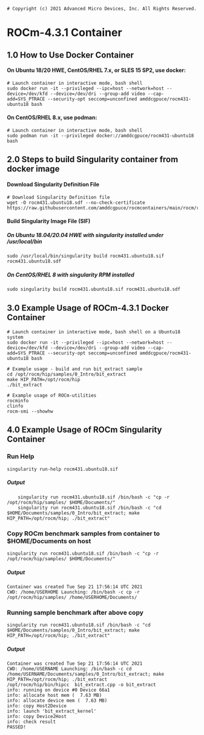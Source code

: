 ```
# Copyright (c) 2021 Advanced Micro Devices, Inc. All Rights Reserved.
```
# ROCm-4.3.1 Container

## 1.0 How to Use Docker Container

#### On Ubuntu 18/20 HWE, CentOS/RHEL 7.x, or SLES 15 SP2, use docker:
```
# Launch container in interactive mode, bash shell
sudo docker run -it --privileged --ipc=host --network=host --device=/dev/kfd --device=/dev/dri --group-add video --cap-add=SYS_PTRACE --security-opt seccomp=unconfined amddcgpuce/rocm431-ubuntu18 bash
```
#### On CentOS/RHEL 8.x, use podman:
```
# Launch container in interactive mode, bash shell
sudo podman run -it --privileged docker://amddcgpuce/rocm431-ubuntu18 bash
```

## 2.0 Steps to build Singularity container from docker image
#### Download Singularity Definition File
```
# Download Singularity Definition file
wget -O rocm431.ubuntu18.sdf --no-check-certificate https://raw.githubusercontent.com/amddcgpuce/rocmcontainers/main/rocm/rocm431/ubuntu18/rocm431.ubuntu18.sdf
```
#### Build Singularity Image File (SIF)
##### On Ubuntu 18.04/20.04 HWE with singularity installed under /usr/local/bin
```
sudo /usr/local/bin/singularity build rocm431.ubuntu18.sif rocm431.ubuntu18.sdf
```
##### On CentOS/RHEL 8 with singularity RPM installed
```
sudo singularity build rocm431.ubuntu18.sif rocm431.ubuntu18.sdf
```

## 3.0 Example Usage of ROCm-4.3.1 Docker Container
#### 
```
# Launch container in interactive mode, bash shell on a Ubuntu18 system
sudo docker run -it --privileged --ipc=host --network=host --device=/dev/kfd --device=/dev/dri --group-add video --cap-add=SYS_PTRACE --security-opt seccomp=unconfined amddcgpuce/rocm431-ubuntu18 bash

# Example usage - build and run bit_extract sample
cd /opt/rocm/hip/samples/0_Intro/bit_extract
make HIP_PATH=/opt/rocm/hip
./bit_extract

# Example usage of ROCm-utilities
rocminfo
clinfo
rocm-smi --showhw
```

## 4.0 Example Usage of ROCm Singularity Container
### Run Help
```
singularity run-help rocm431.ubuntu18.sif
```
##### Output
```
    singularity run rocm431.ubuntu18.sif /bin/bash -c "cp -r /opt/rocm/hip/samples/ $HOME/Documents/"
    singularity run rocm431.ubuntu18.sif /bin/bash -c "cd $HOME/Documents/samples/0_Intro/bit_extract; make HIP_PATH=/opt/rocm/hip; ./bit_extract"
```

### Copy ROCm benchmark samples from container to $HOME/Documents on host
```
singularity run rocm431.ubuntu18.sif /bin/bash -c "cp -r /opt/rocm/hip/samples/ $HOME/Documents/"
```
##### Output
```
Container was created Tue Sep 21 17:56:14 UTC 2021
CWD: /home/USERHOME Launching: /bin/bash -c cp -r /opt/rocm/hip/samples/ /home/USERHOME/Documents/
```

### Running sample benchmark after above copy
```
singularity run rocm431.ubuntu18.sif /bin/bash -c "cd $HOME/Documents/samples/0_Intro/bit_extract; make HIP_PATH=/opt/rocm/hip; ./bit_extract"
```
##### Output
```
Container was created Tue Sep 21 17:56:14 UTC 2021
CWD: /home/USERNAME Launching: /bin/bash -c cd /home/USERNAME/Documents/samples/0_Intro/bit_extract; make HIP_PATH=/opt/rocm/hip; ./bit_extract
/opt/rocm/hip/bin/hipcc  bit_extract.cpp -o bit_extract
info: running on device #0 Device 66a1
info: allocate host mem (  7.63 MB)
info: allocate device mem (  7.63 MB)
info: copy Host2Device
info: launch 'bit_extract_kernel'
info: copy Device2Host
info: check result
PASSED!
```

